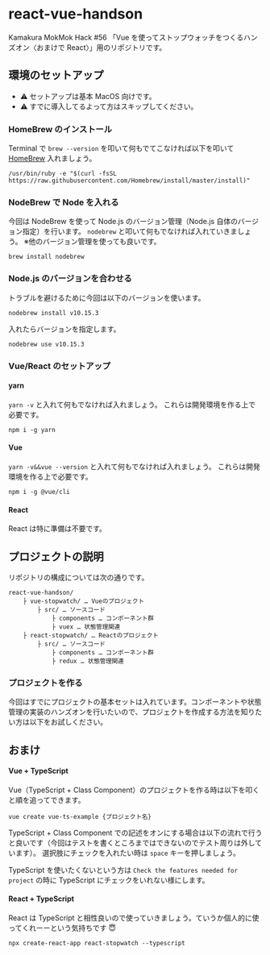 # react-vue-handson

Kamakura MokMok Hack #56 「Vue を使ってストップウォッチをつくるハンズオン〈おまけで React〉」用のリポジトリです。

## 環境のセットアップ

- ⚠️ セットアップは基本 MacOS 向けです。
- ⚠️ すでに導入してるよって方はスキップしてください。

### HomeBrew のインストール

Terminal で `brew --version` を叩いて何もでてこなければ以下を叩いて [HomeBrew](https://brew.sh/index_ja) 入れましょう。

```
/usr/bin/ruby -e "$(curl -fsSL https://raw.githubusercontent.com/Homebrew/install/master/install)"
```

### NodeBrew で Node を入れる

今回は NodeBrew を使って Node.js のバージョン管理（Node.js 自体のバージョン指定）を行います。
`nodebrew` と叩いて何もでなければ入れていきましょう。
※他のバージョン管理を使っても良いです。

```
brew install nodebrew
```

### Node.js のバージョンを合わせる

トラブルを避けるために今回は以下のバージョンを使います。

```
nodebrew install v10.15.3
```

入れたらバージョンを指定します。

```
nodebrew use v10.15.3
```

### Vue/React のセットアップ

#### yarn

`yarn -v` と入れて何もでなければ入れましょう。
これらは開発環境を作る上で必要です。

```
npm i -g yarn
```

#### Vue

`yarn -v&&vue --version` と入れて何もでなければ入れましょう。
これらは開発環境を作る上で必要です。

```
npm i -g @vue/cli
```

#### React

React は特に準備は不要です。

## プロジェクトの説明

リポジトリの構成については次の通りです。

```
react-vue-handson/
    ├ vue-stopwatch/ … Vueのプロジェクト
        ├ src/ … ソースコード
            ├ components … コンポーネント群
            ├ vuex … 状態管理関連
    ├ react-stopwatch/ … Reactのプロジェクト
        ├ src/ … ソースコード
            ├ components … コンポーネント群
            ├ redux … 状態管理関連
```

### プロジェクトを作る

今回はすでにプロジェクトの基本セットは入れています。コンポーネントや状態管理の実装のハンズオンを行いたいので、プロジェクトを作成する方法を知りたい方は以下をお試しください。

## おまけ

#### Vue + TypeScript

Vue（TypeScript + Class Component）のプロジェクトを作る時は以下を叩くと順を追ってできます。

```
vue create vue-ts-example {プロジェクト名}
```

TypeScript + Class Component での記述をオンにする場合は以下の流れで行うと良いです（今回はテストを書くところまではできないのでテスト周りは外しています）。
選択肢にチェックを入れたい時は `space` キーを押しましょう。

TypeScript を使いたくないという方は `Check the features needed for project` の時に TypeScript にチェックをいれない様にします。

#### React + TypeScript

React は TypeScript と相性良いので使っていきましょう。ていうか個人的に使ってくれーーという気持ちです 😇

```
npx create-react-app react-stopwatch --typescript
```

